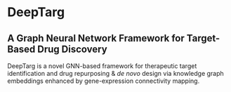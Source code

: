 # DeepTarg
## A Graph Neural Network Framework for Target-Based Drug Discovery
DeepTarg is a novel GNN-based framework for therapeutic target identification and drug repurposing & _de novo_ design via knowledge graph embeddings enhanced by gene-expression connectivity mapping.
